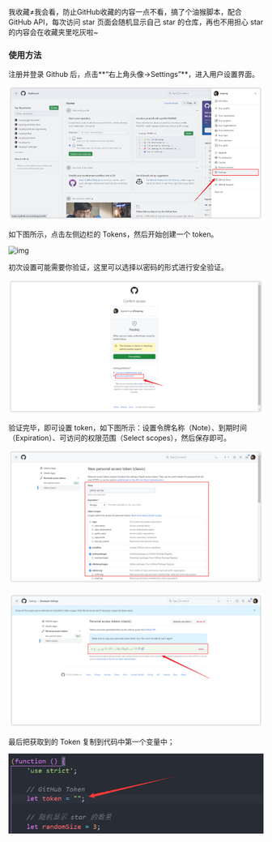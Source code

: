 我收藏≠我会看，防止GitHub收藏的内容一点不看，搞了个油猴脚本，配合GitHub API，每次访问 star 页面会随机显示自己 star 的仓库，再也不用担心 star 的内容会在收藏夹里吃灰啦~

### 使用方法

注册并登录 Github 后，点击**“右上角头像->Settings”**，进入用户设置界面。

![img](https://raw.githubusercontent.com/mewhz/GitHub-Random-Star/main/README.assets/image-27.png)

如下图所示，点击左侧边栏的 Tokens，然后开始创建一个 token。

![img](E:\03-GitHub\GitHub-Random-Star\README.assets\image-29-17070323080313.png)

初次设置可能需要你验证，这里可以选择以密码的形式进行安全验证。

![进行 Github 安全验证](https://raw.githubusercontent.com/mewhz/GitHub-Random-Star/main/README.assets/image-30.png)

验证完毕，即可设置 token，如下图所示：设置令牌名称（Note）、到期时间（Expiration）、可访问的权限范围（Select scopes），然后保存即可。

![设置 token 权限范围](https://raw.githubusercontent.com/mewhz/GitHub-Random-Star/main/README.assets/image-31.png)

![Github API 的 token 配置成功](https://raw.githubusercontent.com/mewhz/GitHub-Random-Star/main/README.assets/image-32.png)

最后把获取到的 Token 复制到代码中第一个变量中；

![image-20240204153000953](https://raw.githubusercontent.com/mewhz/GitHub-Random-Star/main/README.assets/image-20240204153000953.png)
